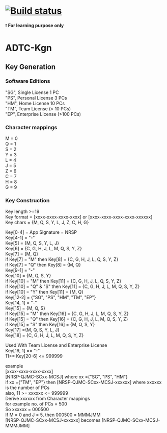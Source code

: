 [![Build status](https://ci.appveyor.com/api/projects/status/durbdaa492i8nah8?svg=true)](https://ci.appveyor.com/project/v-i-k-r-a-m/adtc-kgn)
=======

:exclamation: **For learning purpose only**

# ADTC-Kgn    

## Key Generation    

### Software Editions    
"SG", Single License 1 PC    
"PS", Personal License 3 PCs    
"HM", Home License 10 PCs    
"TM", Team License (> 10 PCs)     
"EP", Enterprise License (>100 PCs)    

### Character mappings    
M = 0    
Q = 1    
S = 2    
Y = 3    
L = 4    
J = 5    
Z = 6    
C = 7    
H = 8    
G = 9    

### Key Construction    
Key length >=19    
Key format = [xxxx-xxxx-xxxx-xxxx] or [xxxx-xxxx-xxxx-xxxx-xxxxxx]    
Key chars = {M, Q, S, Y, L, J, Z, C, H, G}    

Key[0-4] = App Signature = NRSP    
Key[4-1] = "-"    
Key[5] = {M, Q, S, Y, L, J}    
Key[6] = {C, G, H, J, L, M, Q, S, Y, Z}    
Key[7] = {M, Q}    
if Key[7] = "M" then Key[8] = {C, G, H, J, L, Q, S, Y, Z}    
if Key[7] = "Q" then Key[8] = {M, Q}    
Key[9-1] = "-"    
Key[10] = {M, Q, S, Y}     
if Key[10] = "M" then Key[11] = {C, G, H, J, L, Q, S, Y, Z}    
if Key[10] = "Q" & "S" then Key[11] = {C, G, H, J, L, M, Q, S, Y, Z}    
if Key[10] = "Y" then Key[11] = {M, Q}    
Key[12-2] = {"SG", "PS", "HM", "TM", "EP"}    
Key[14, 1] = "-"    
Key[15] = {M, Q, S}    
if Key[15] = "M" then Key[16] = {C, G, H, J, L, M, Q, S, Y, Z}    
if Key[15] = "Q" then Key[16] = {C, G, H, J, L, M, Q, S, Y, Z}    
if Key[15] = "S" then Key[16] = {M, Q, S, Y}    
Key[17] ={M, Q, S, Y, L, J}    
Key[18] = {C, G, H, J, L, M, Q, S, Y, Z}    

Used With Team License and Enterprise License    
Key[19, 1] == "-"    
11>= Key[20-6] <= 999999    

example    
[xxxx-xxxx-xxxx-xxxx]    
[NRSP-QJMC-SCxx-MCSJ] where xx ={"SG", "PS", "HM"}    
if xx ={"TM", "EP"} then [NRSP-QJMC-SCxx-MCSJ-xxxxxx] where xxxxxx is the number of PCs    
also, 11 >= xxxxxx  <= 999999    
Derive xxxxxx from Character mappings    
for example no. of PCs = 500     
So xxxxxx = 000500    
If M = 0 and J = 5, then 000500 = MMMJMM    
[NRSP-QJMC-SCxx-MCSJ-xxxxxx] becomes [NRSP-QJMC-SCxx-MCSJ-MMMJMM]    
